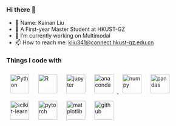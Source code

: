 ### Hi there 👋

- 👦 Name: Kainan Liu
- 🌱 A First-year Master Student at HKUST-GZ
- 🔭 I’m currently working on Multimodal
- 📫 How to reach me: kliu341@connect.hkust-gz.edu.cn

<h3>Things I code with</h3>
<p>
  <a href="https://www.python.org/" target="_blank"><img style="margin: 10px" src="https://cdn.jsdelivr.net/gh/devicons/devicon/icons/python/python-original.svg" alt="Python" height="50" /></a>    
  <a href="https://www.r-project.org/" target="_blank"><img style="margin: 10px" src="https://cdn.jsdelivr.net/gh/devicons/devicon/icons/r/r-original.svg" alt="R" height="50" /></a>
  <a href="https://jupyter.org/" target="_blank"><img style="margin: 10px" src="https://cdn.jsdelivr.net/gh/devicons/devicon/icons/jupyter/jupyter-original-wordmark.svg" alt="jupyter" height="50" /></a>
  <a href="https://www.anaconda.com/" target="_blank"><img style="margin: 10px" src="https://cdn.jsdelivr.net/gh/devicons/devicon/icons/anaconda/anaconda-original.svg" alt="anaconda" height="50" />
  <a href="https://numpy.org/" target="_blank"><img style="margin: 10px" src="https://cdn.jsdelivr.net/gh/devicons/devicon/icons/numpy/numpy-original.svg" alt="numpy" height="50" /></a>
  <a href="https://pandas.pydata.org/" target="_blank"><img style="margin: 10px" src="https://cdn.jsdelivr.net/gh/devicons/devicon/icons/pandas/pandas-original.svg" alt="pandas" height="50" /></a>
  <a href="https://scikit-learn.org/stable/" target="_blank"><img style="margin: 10px" src="https://raw.githubusercontent.com/scikit-learn/scikit-learn/main/doc/logos/scikit-learn-logo.png" alt="scikit-learn" height="50" /></a>
  <a href="https://pytorch.org/" target="_blank"><img style="margin: 10px" src="https://cdn.jsdelivr.net/gh/devicons/devicon/icons/pytorch/pytorch-original.svg" alt="pytorch" height="50" /></a>
  <a href="https://matplotlib.org/" target="_blank"><img style="margin: 10px" src="https://matplotlib.org/_static/logo2.svg" alt="matplotlib" height="50" /></a>
  <a href="https://github.com/" target="_blank"><img style="margin: 10px" src="https://cdn.jsdelivr.net/gh/devicons/devicon/icons/github/github-original.svg" alt="github" height="50" /></a>
  </a> 
</p>

